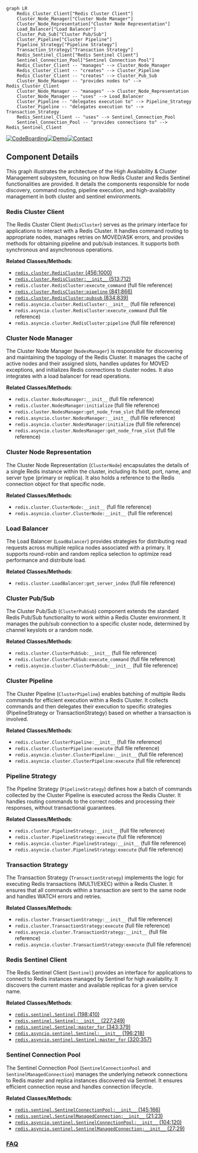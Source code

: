 ```mermaid
graph LR
    Redis_Cluster_Client["Redis Cluster Client"]
    Cluster_Node_Manager["Cluster Node Manager"]
    Cluster_Node_Representation["Cluster Node Representation"]
    Load_Balancer["Load Balancer"]
    Cluster_Pub_Sub["Cluster Pub/Sub"]
    Cluster_Pipeline["Cluster Pipeline"]
    Pipeline_Strategy["Pipeline Strategy"]
    Transaction_Strategy["Transaction Strategy"]
    Redis_Sentinel_Client["Redis Sentinel Client"]
    Sentinel_Connection_Pool["Sentinel Connection Pool"]
    Redis_Cluster_Client -- "manages" --> Cluster_Node_Manager
    Redis_Cluster_Client -- "creates" --> Cluster_Pipeline
    Redis_Cluster_Client -- "creates" --> Cluster_Pub_Sub
    Cluster_Node_Manager -- "provides nodes to" --> Redis_Cluster_Client
    Cluster_Node_Manager -- "manages" --> Cluster_Node_Representation
    Cluster_Node_Manager -- "uses" --> Load_Balancer
    Cluster_Pipeline -- "delegates execution to" --> Pipeline_Strategy
    Cluster_Pipeline -- "delegates execution to" --> Transaction_Strategy
    Redis_Sentinel_Client -- "uses" --> Sentinel_Connection_Pool
    Sentinel_Connection_Pool -- "provides connections to" --> Redis_Sentinel_Client
```
[![CodeBoarding](https://img.shields.io/badge/Generated%20by-CodeBoarding-9cf?style=flat-square)](https://github.com/CodeBoarding/CodeBoarding)[![Demo](https://img.shields.io/badge/Try%20our-Demo-blue?style=flat-square)](https://www.codeboarding.org/demo)[![Contact](https://img.shields.io/badge/Contact%20us%20-%20contact@codeboarding.org-lightgrey?style=flat-square)](mailto:contact@codeboarding.org)

## Component Details

This graph illustrates the architecture of the High Availability & Cluster Management subsystem, focusing on how Redis Cluster and Redis Sentinel functionalities are provided. It details the components responsible for node discovery, command routing, pipeline execution, and high-availability management in both cluster and sentinel environments.

### Redis Cluster Client
The Redis Cluster Client (`RedisCluster`) serves as the primary interface for applications to interact with a Redis Cluster. It handles command routing to appropriate nodes, manages retries on MOVED/ASK errors, and provides methods for obtaining pipeline and pub/sub instances. It supports both synchronous and asynchronous operations.


**Related Classes/Methods**:

- <a href="https://github.com/redis/redis-py/blob/master/redis/cluster.py#L456-L1000" target="_blank" rel="noopener noreferrer">`redis.cluster.RedisCluster` (456:1000)</a>
- <a href="https://github.com/redis/redis-py/blob/master/redis/cluster.py#L513-L712" target="_blank" rel="noopener noreferrer">`redis.cluster.RedisCluster:__init__` (513:712)</a>
- `redis.cluster.RedisCluster:execute_command` (full file reference)
- <a href="https://github.com/redis/redis-py/blob/master/redis/cluster.py#L841-L866" target="_blank" rel="noopener noreferrer">`redis.cluster.RedisCluster:pipeline` (841:866)</a>
- <a href="https://github.com/redis/redis-py/blob/master/redis/cluster.py#L834-L839" target="_blank" rel="noopener noreferrer">`redis.cluster.RedisCluster:pubsub` (834:839)</a>
- `redis.asyncio.cluster.RedisCluster:__init__` (full file reference)
- `redis.asyncio.cluster.RedisCluster:execute_command` (full file reference)
- `redis.asyncio.cluster.RedisCluster:pipeline` (full file reference)


### Cluster Node Manager
The Cluster Node Manager (`NodesManager`) is responsible for discovering and maintaining the topology of the Redis Cluster. It manages the cache of active nodes and their assigned slots, handles updates for MOVED exceptions, and initializes Redis connections to cluster nodes. It also integrates with a load balancer for read operations.


**Related Classes/Methods**:

- `redis.cluster.NodesManager:__init__` (full file reference)
- `redis.cluster.NodesManager:initialize` (full file reference)
- `redis.cluster.NodesManager:get_node_from_slot` (full file reference)
- `redis.asyncio.cluster.NodesManager:__init__` (full file reference)
- `redis.asyncio.cluster.NodesManager:initialize` (full file reference)
- `redis.asyncio.cluster.NodesManager:get_node_from_slot` (full file reference)


### Cluster Node Representation
The Cluster Node Representation (`ClusterNode`) encapsulates the details of a single Redis instance within the cluster, including its host, port, name, and server type (primary or replica). It also holds a reference to the Redis connection object for that specific node.


**Related Classes/Methods**:

- `redis.cluster.ClusterNode:__init__` (full file reference)
- `redis.asyncio.cluster.ClusterNode:__init__` (full file reference)


### Load Balancer
The Load Balancer (`LoadBalancer`) provides strategies for distributing read requests across multiple replica nodes associated with a primary. It supports round-robin and random replica selection to optimize read performance and distribute load.


**Related Classes/Methods**:

- `redis.cluster.LoadBalancer:get_server_index` (full file reference)


### Cluster Pub/Sub
The Cluster Pub/Sub (`ClusterPubSub`) component extends the standard Redis Pub/Sub functionality to work within a Redis Cluster environment. It manages the pub/sub connection to a specific cluster node, determined by channel keyslots or a random node.


**Related Classes/Methods**:

- `redis.cluster.ClusterPubSub:__init__` (full file reference)
- `redis.cluster.ClusterPubSub:execute_command` (full file reference)
- `redis.asyncio.cluster.ClusterPubSub:__init__` (full file reference)


### Cluster Pipeline
The Cluster Pipeline (`ClusterPipeline`) enables batching of multiple Redis commands for efficient execution within a Redis Cluster. It collects commands and then delegates their execution to specific strategies (PipelineStrategy or TransactionStrategy) based on whether a transaction is involved.


**Related Classes/Methods**:

- `redis.cluster.ClusterPipeline:__init__` (full file reference)
- `redis.cluster.ClusterPipeline:execute` (full file reference)
- `redis.asyncio.cluster.ClusterPipeline:__init__` (full file reference)
- `redis.asyncio.cluster.ClusterPipeline:execute` (full file reference)


### Pipeline Strategy
The Pipeline Strategy (`PipelineStrategy`) defines how a batch of commands collected by the Cluster Pipeline is executed across the Redis Cluster. It handles routing commands to the correct nodes and processing their responses, without transactional guarantees.


**Related Classes/Methods**:

- `redis.cluster.PipelineStrategy:__init__` (full file reference)
- `redis.cluster.PipelineStrategy:execute` (full file reference)
- `redis.asyncio.cluster.PipelineStrategy:__init__` (full file reference)
- `redis.asyncio.cluster.PipelineStrategy:execute` (full file reference)


### Transaction Strategy
The Transaction Strategy (`TransactionStrategy`) implements the logic for executing Redis transactions (MULTI/EXEC) within a Redis Cluster. It ensures that all commands within a transaction are sent to the same node and handles WATCH errors and retries.


**Related Classes/Methods**:

- `redis.cluster.TransactionStrategy:__init__` (full file reference)
- `redis.cluster.TransactionStrategy:execute` (full file reference)
- `redis.asyncio.cluster.TransactionStrategy:__init__` (full file reference)
- `redis.asyncio.cluster.TransactionStrategy:execute` (full file reference)


### Redis Sentinel Client
The Redis Sentinel Client (`Sentinel`) provides an interface for applications to connect to Redis instances managed by Sentinel for high availability. It discovers the current master and available replicas for a given service name.


**Related Classes/Methods**:

- <a href="https://github.com/redis/redis-py/blob/master/redis/sentinel.py#L198-L410" target="_blank" rel="noopener noreferrer">`redis.sentinel.Sentinel` (198:410)</a>
- <a href="https://github.com/redis/redis-py/blob/master/redis/sentinel.py#L227-L249" target="_blank" rel="noopener noreferrer">`redis.sentinel.Sentinel:__init__` (227:249)</a>
- <a href="https://github.com/redis/redis-py/blob/master/redis/sentinel.py#L343-L379" target="_blank" rel="noopener noreferrer">`redis.sentinel.Sentinel:master_for` (343:379)</a>
- <a href="https://github.com/redis/redis-py/blob/master/redis/asyncio/sentinel.py#L196-L218" target="_blank" rel="noopener noreferrer">`redis.asyncio.sentinel.Sentinel:__init__` (196:218)</a>
- <a href="https://github.com/redis/redis-py/blob/master/redis/asyncio/sentinel.py#L320-L357" target="_blank" rel="noopener noreferrer">`redis.asyncio.sentinel.Sentinel:master_for` (320:357)</a>


### Sentinel Connection Pool
The Sentinel Connection Pool (`SentinelConnectionPool` and `SentinelManagedConnection`) manages the underlying network connections to Redis master and replica instances discovered via Sentinel. It ensures efficient connection reuse and handles connection lifecycle.


**Related Classes/Methods**:

- <a href="https://github.com/redis/redis-py/blob/master/redis/sentinel.py#L145-L166" target="_blank" rel="noopener noreferrer">`redis.sentinel.SentinelConnectionPool:__init__` (145:166)</a>
- <a href="https://github.com/redis/redis-py/blob/master/redis/sentinel.py#L21-L23" target="_blank" rel="noopener noreferrer">`redis.sentinel.SentinelManagedConnection:__init__` (21:23)</a>
- <a href="https://github.com/redis/redis-py/blob/master/redis/asyncio/sentinel.py#L104-L120" target="_blank" rel="noopener noreferrer">`redis.asyncio.sentinel.SentinelConnectionPool:__init__` (104:120)</a>
- <a href="https://github.com/redis/redis-py/blob/master/redis/asyncio/sentinel.py#L27-L29" target="_blank" rel="noopener noreferrer">`redis.asyncio.sentinel.SentinelManagedConnection:__init__` (27:29)</a>




### [FAQ](https://github.com/CodeBoarding/GeneratedOnBoardings/tree/main?tab=readme-ov-file#faq)